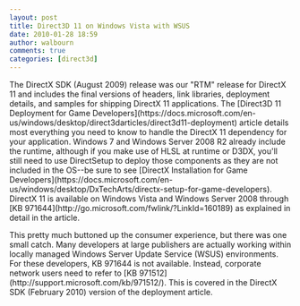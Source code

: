 ```yaml
---
layout: post
title: Direct3D 11 on Windows Vista with WSUS
date: 2010-01-28 18:59
author: walbourn
comments: true
categories: [direct3d]
---
```

<p>The DirectX SDK (August 2009) release was our "RTM" release for DirectX 11 and includes the final versions of headers, link libraries, deployment details, and samples for shipping DirectX 11 applications. The [Direct3D 11 Deployment for Game Developers](https://docs.microsoft.com/en-us/windows/desktop/direct3darticles/direct3d11-deployment) article details most everything you need to know to handle the DirectX 11 dependency for your application. Windows 7 and Windows Server 2008 R2 already include the runtime, although if you make use of HLSL at runtime or D3DX, you'll still need to use DirectSetup to deploy those components as they are not included in the OS--be sure to see [DirectX Installation for Game Developers](https://docs.microsoft.com/en-us/windows/desktop/DxTechArts/directx-setup-for-game-developers). DirectX 11 is available on Windows Vista and Windows Server 2008 through [KB 971644](http://go.microsoft.com/fwlink/?LinkId=160189) as explained in detail in the article.</p>

<p>This pretty much buttoned up the consumer experience, but there was one small catch. Many developers at large publishers are actually working within locally managed Windows Server Update Service (WSUS) environments. For these developers, KB 971644 is not available. Instead, corporate network users need to refer to [KB 971512](http://support.microsoft.com/kb/971512/). This is covered in the DirectX SDK (February 2010) version of the deployment article.</p>
